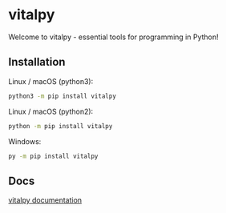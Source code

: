 # vitalpy

Welcome to vitalpy - essential tools for programming in Python!

## Installation

Linux / macOS (python3):

``` zsh
python3 -m pip install vitalpy
```

Linux  / macOS (python2):

``` zsh
python -m pip install vitalpy
```

Windows:

``` zsh
py -m pip install vitalpy
```

## Docs

[vitalpy documentation](http://123web.uk/dcoded/python/docs)

